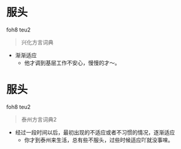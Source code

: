 # 服头
foh8 teu2
> 兴化方言词典
- 渐渐适应
  - 他才调到基层工作不安心，慢慢的才～。


# 服头
foh8 teu2
> 泰州方言词典2
- 经过一段时间以后，最初出现的不适应或者不习惯的情况，逐渐适应
  - 你才到泰州来生活，总有些不服头，过些时候适应吖就没事唻。